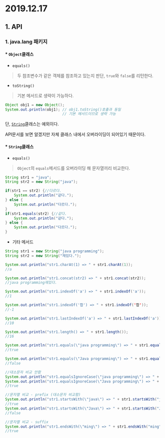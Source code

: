 # 2019.12.17

## 1. API

### 1. java.lang 패키지

#### * `Object`클래스

* `equals()`

> 두 참조변수가 같은 객체를 참조하고 있는지 판단, `true`와 `false`를 리턴한다.

* `toString()`

> 기본 메서드로 생략이 가능하다.

```java
Object obj1 = new Object();
System.out.println(obj1); // obj1.toString()호출과 동일
						  // 기본 메서드이므로 생략 가능
```

단, [`String`]([file:///C:/iot/setup/jdk-8u231-docs-all/docs/api/index.html](file:///C:/iot/setup/jdk-8u231-docs-all/docs/api/index.html))클래스는 예외이다. 

API문서를 보면 알겠지만 자체 클래스 내에서 오버라이딩이 되어있기 때문이다.

#### * `String`클래스

* `equals()`

> `Object`의 `equals`메서드를 오버라이딩 해 문자열끼리 비교한다.

```java
String str1 = "java";
String str2 = new String("java");

if(str1 == str2) {//다르다.
	System.out.println("같다.");
} else {
	System.out.println("다르다.");
}
if(str1.equals(str2) {//같다.
	System.out.println("같다.");
} else {
	System.out.println("다르다.");
}
```

* 기타 메서드

```java
String str1 = new String("java programming");
String str2 = new String("재밌다.");
```

```java
System.out.println("str1.charAt(1) => " + str1.charAt(1)); 
//a
```

```java
System.out.println("str1.concat(str2) => " + str1.concat(str2));
//java programming재밌다.
```

```java
System.out.println("str1.indexOf('a') => " + str1.indexOf('a'));
//1
```

```java
System.out.println("str1.indexOf('합') => " + str1.indexOf('합'));
//-1
```

```java
System.out.println("str1.lastIndexOf('a') => " + str1.lastIndexOf('a'));
//10
```

```java
System.out.println("str1.length() => " + str1.length());
//16
```

```java
System.out.println("str1.equals(\"java programming\") => " + str1.equals("java programming"));
//true
```

```java
System.out.println("str1.equals(\"Java programming\") => " + str1.equals("Java programming"));
//false
```

```java
//대소문자 비교 안함
System.out.println("str1.equalsIgnoreCase(\"java programming\") => " + str1.equalsIgnoreCase("java programming"));
System.out.println("str1.equalsIgnoreCase(\"Java programming\") => " + str1.equalsIgnoreCase("Java programming"));
//true
```

```java
//문자열 비교 - prefix (대소문자 비교함)
System.out.println("str1.startsWith(\"java\") => " + str1.startsWith("java"));
//true
System.out.println("str1.startsWith(\"Java\") => " + str1.startsWith("Java"));
//false
```

```java
//문자열 비교 - suffix
System.out.println("str1.endsWith(\"ming\") => " + str1.endsWith("ming"));
//true
```

